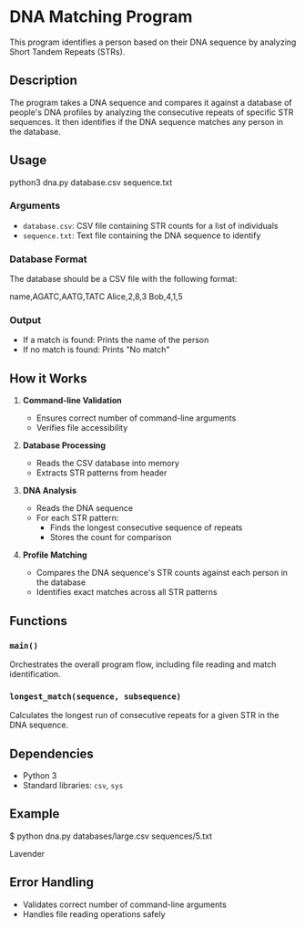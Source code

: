 # DNA Matching Program

This program identifies a person based on their DNA sequence by analyzing Short Tandem Repeats (STRs).

## Description

The program takes a DNA sequence and compares it against a database of people's DNA profiles by analyzing the consecutive repeats of specific STR sequences. It then identifies if the DNA sequence matches any person in the database.

## Usage

python3 dna.py database.csv sequence.txt

### Arguments
- `database.csv`: CSV file containing STR counts for a list of individuals
- `sequence.txt`: Text file containing the DNA sequence to identify

### Database Format
The database should be a CSV file with the following format:

name,AGATC,AATG,TATC
Alice,2,8,3
Bob,4,1,5

### Output
- If a match is found: Prints the name of the person
- If no match is found: Prints "No match"

## How it Works

1. **Command-line Validation**
   - Ensures correct number of command-line arguments
   - Verifies file accessibility

2. **Database Processing**
   - Reads the CSV database into memory
   - Extracts STR patterns from header

3. **DNA Analysis**
   - Reads the DNA sequence
   - For each STR pattern:
     - Finds the longest consecutive sequence of repeats
     - Stores the count for comparison

4. **Profile Matching**
   - Compares the DNA sequence's STR counts against each person in the database
   - Identifies exact matches across all STR patterns

## Functions

### `main()`
Orchestrates the overall program flow, including file reading and match identification.

### `longest_match(sequence, subsequence)`
Calculates the longest run of consecutive repeats for a given STR in the DNA sequence.

## Dependencies
- Python 3
- Standard libraries: `csv`, `sys`

## Example
$ python dna.py databases/large.csv sequences/5.txt

Lavender

## Error Handling
- Validates correct number of command-line arguments
- Handles file reading operations safely